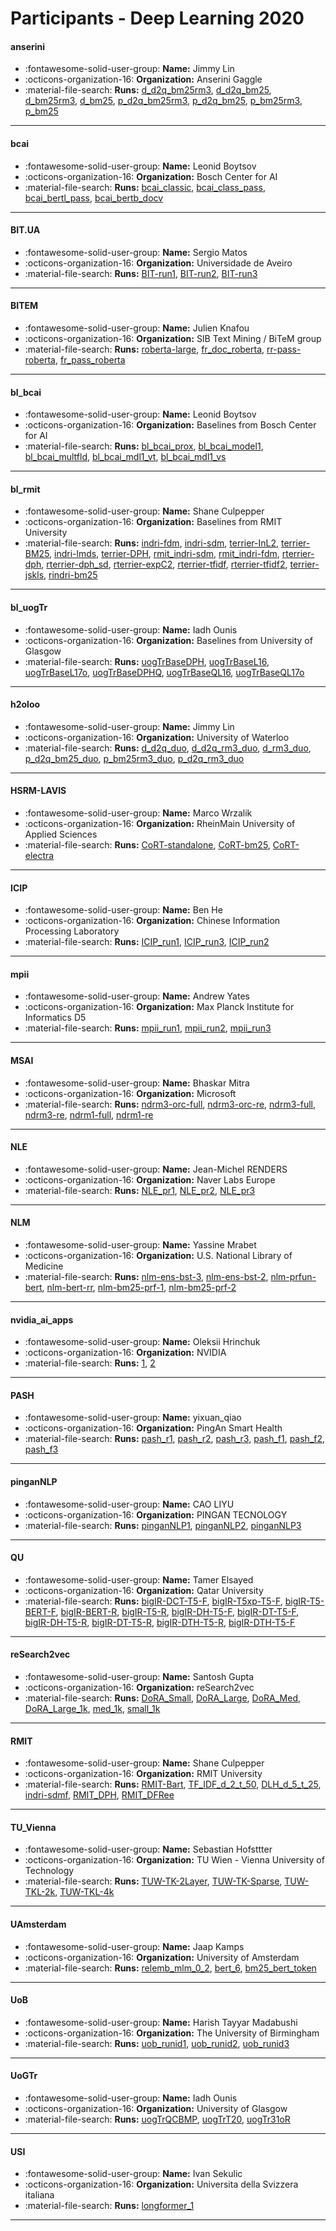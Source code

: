 # Participants - Deep Learning 2020 

#### anserini
 - :fontawesome-solid-user-group: **Name:** Jimmy Lin
 - :octicons-organization-16: **Organization:** Anserini Gaggle
 - :material-file-search: **Runs:** [d_d2q_bm25rm3](./runs.md#d_d2q_bm25rm3), [d_d2q_bm25](./runs.md#d_d2q_bm25), [d_bm25rm3](./runs.md#d_bm25rm3), [d_bm25](./runs.md#d_bm25), [p_d2q_bm25rm3](./runs.md#p_d2q_bm25rm3), [p_d2q_bm25](./runs.md#p_d2q_bm25), [p_bm25rm3](./runs.md#p_bm25rm3), [p_bm25](./runs.md#p_bm25)

---
#### bcai
 - :fontawesome-solid-user-group: **Name:** Leonid Boytsov
 - :octicons-organization-16: **Organization:** Bosch Center for AI
 - :material-file-search: **Runs:** [bcai_classic](./runs.md#bcai_classic), [bcai_class_pass](./runs.md#bcai_class_pass), [bcai_bertl_pass](./runs.md#bcai_bertl_pass), [bcai_bertb_docv](./runs.md#bcai_bertb_docv)

---
#### BIT.UA
 - :fontawesome-solid-user-group: **Name:** Sergio Matos
 - :octicons-organization-16: **Organization:** Universidade de Aveiro
 - :material-file-search: **Runs:** [BIT-run1](./runs.md#bit-run1), [BIT-run2](./runs.md#bit-run2), [BIT-run3](./runs.md#bit-run3)

---
#### BITEM
 - :fontawesome-solid-user-group: **Name:** Julien Knafou
 - :octicons-organization-16: **Organization:** SIB Text Mining / BiTeM group
 - :material-file-search: **Runs:** [roberta-large](./runs.md#roberta-large), [fr_doc_roberta](./runs.md#fr_doc_roberta), [rr-pass-roberta](./runs.md#rr-pass-roberta), [fr_pass_roberta](./runs.md#fr_pass_roberta)

---
#### bl_bcai
 - :fontawesome-solid-user-group: **Name:** Leonid Boytsov
 - :octicons-organization-16: **Organization:** Baselines from Bosch Center for AI
 - :material-file-search: **Runs:** [bl_bcai_prox](./runs.md#bl_bcai_prox), [bl_bcai_model1](./runs.md#bl_bcai_model1), [bl_bcai_multfld](./runs.md#bl_bcai_multfld), [bl_bcai_mdl1_vt](./runs.md#bl_bcai_mdl1_vt), [bl_bcai_mdl1_vs](./runs.md#bl_bcai_mdl1_vs)

---
#### bl_rmit
 - :fontawesome-solid-user-group: **Name:** Shane Culpepper
 - :octicons-organization-16: **Organization:** Baselines from RMIT University
 - :material-file-search: **Runs:** [indri-fdm](./runs.md#indri-fdm), [indri-sdm](./runs.md#indri-sdm), [terrier-InL2](./runs.md#terrier-inl2), [terrier-BM25](./runs.md#terrier-bm25), [indri-lmds](./runs.md#indri-lmds), [terrier-DPH](./runs.md#terrier-dph), [rmit_indri-sdm](./runs.md#rmit_indri-sdm), [rmit_indri-fdm](./runs.md#rmit_indri-fdm), [rterrier-dph](./runs.md#rterrier-dph), [rterrier-dph_sd](./runs.md#rterrier-dph_sd), [rterrier-expC2](./runs.md#rterrier-expc2), [rterrier-tfidf](./runs.md#rterrier-tfidf), [rterrier-tfidf2](./runs.md#rterrier-tfidf2), [terrier-jskls](./runs.md#terrier-jskls), [rindri-bm25](./runs.md#rindri-bm25)

---
#### bl_uogTr
 - :fontawesome-solid-user-group: **Name:** Iadh Ounis
 - :octicons-organization-16: **Organization:** Baselines from University of Glasgow
 - :material-file-search: **Runs:** [uogTrBaseDPH](./runs.md#uogtrbasedph), [uogTrBaseL16](./runs.md#uogtrbasel16), [uogTrBaseL17o](./runs.md#uogtrbasel17o), [uogTrBaseDPHQ](./runs.md#uogtrbasedphq), [uogTrBaseQL16](./runs.md#uogtrbaseql16), [uogTrBaseQL17o](./runs.md#uogtrbaseql17o)

---
#### h2oloo
 - :fontawesome-solid-user-group: **Name:** Jimmy Lin
 - :octicons-organization-16: **Organization:** University of Waterloo
 - :material-file-search: **Runs:** [d_d2q_duo](./runs.md#d_d2q_duo), [d_d2q_rm3_duo](./runs.md#d_d2q_rm3_duo), [d_rm3_duo](./runs.md#d_rm3_duo), [p_d2q_bm25_duo](./runs.md#p_d2q_bm25_duo), [p_bm25rm3_duo](./runs.md#p_bm25rm3_duo), [p_d2q_rm3_duo](./runs.md#p_d2q_rm3_duo)

---
#### HSRM-LAVIS
 - :fontawesome-solid-user-group: **Name:** Marco Wrzalik
 - :octicons-organization-16: **Organization:** RheinMain University of Applied Sciences
 - :material-file-search: **Runs:** [CoRT-standalone](./runs.md#cort-standalone), [CoRT-bm25](./runs.md#cort-bm25), [CoRT-electra](./runs.md#cort-electra)

---
#### ICIP
 - :fontawesome-solid-user-group: **Name:** Ben He
 - :octicons-organization-16: **Organization:** Chinese Information Processing Laboratory
 - :material-file-search: **Runs:** [ICIP_run1](./runs.md#icip_run1), [ICIP_run3](./runs.md#icip_run3), [ICIP_run2](./runs.md#icip_run2)

---
#### mpii
 - :fontawesome-solid-user-group: **Name:** Andrew Yates
 - :octicons-organization-16: **Organization:** Max Planck Institute for Informatics D5
 - :material-file-search: **Runs:** [mpii_run1](./runs.md#mpii_run1), [mpii_run2](./runs.md#mpii_run2), [mpii_run3](./runs.md#mpii_run3)

---
#### MSAI
 - :fontawesome-solid-user-group: **Name:** Bhaskar Mitra
 - :octicons-organization-16: **Organization:** Microsoft
 - :material-file-search: **Runs:** [ndrm3-orc-full](./runs.md#ndrm3-orc-full), [ndrm3-orc-re](./runs.md#ndrm3-orc-re), [ndrm3-full](./runs.md#ndrm3-full), [ndrm3-re](./runs.md#ndrm3-re), [ndrm1-full](./runs.md#ndrm1-full), [ndrm1-re](./runs.md#ndrm1-re)

---
#### NLE
 - :fontawesome-solid-user-group: **Name:** Jean-Michel RENDERS
 - :octicons-organization-16: **Organization:** Naver Labs Europe
 - :material-file-search: **Runs:** [NLE_pr1](./runs.md#nle_pr1), [NLE_pr2](./runs.md#nle_pr2), [NLE_pr3](./runs.md#nle_pr3)

---
#### NLM
 - :fontawesome-solid-user-group: **Name:** Yassine Mrabet
 - :octicons-organization-16: **Organization:** U.S. National Library of Medicine
 - :material-file-search: **Runs:** [nlm-ens-bst-3](./runs.md#nlm-ens-bst-3), [nlm-ens-bst-2](./runs.md#nlm-ens-bst-2), [nlm-prfun-bert](./runs.md#nlm-prfun-bert), [nlm-bert-rr](./runs.md#nlm-bert-rr), [nlm-bm25-prf-1](./runs.md#nlm-bm25-prf-1), [nlm-bm25-prf-2](./runs.md#nlm-bm25-prf-2)

---
#### nvidia_ai_apps
 - :fontawesome-solid-user-group: **Name:** Oleksii Hrinchuk
 - :octicons-organization-16: **Organization:** NVIDIA
 - :material-file-search: **Runs:** [1](./runs.md#1), [2](./runs.md#2)

---
#### PASH
 - :fontawesome-solid-user-group: **Name:** yixuan_qiao
 - :octicons-organization-16: **Organization:** PingAn Smart Health
 - :material-file-search: **Runs:** [pash_r1](./runs.md#pash_r1), [pash_r2](./runs.md#pash_r2), [pash_r3](./runs.md#pash_r3), [pash_f1](./runs.md#pash_f1), [pash_f2](./runs.md#pash_f2), [pash_f3](./runs.md#pash_f3)

---
#### pinganNLP
 - :fontawesome-solid-user-group: **Name:** CAO LIYU
 - :octicons-organization-16: **Organization:** PINGAN TECNOLOGY
 - :material-file-search: **Runs:** [pinganNLP1](./runs.md#pingannlp1), [pinganNLP2](./runs.md#pingannlp2), [pinganNLP3](./runs.md#pingannlp3)

---
#### QU
 - :fontawesome-solid-user-group: **Name:** Tamer Elsayed
 - :octicons-organization-16: **Organization:** Qatar University
 - :material-file-search: **Runs:** [bigIR-DCT-T5-F](./runs.md#bigir-dct-t5-f), [bigIR-T5xp-T5-F](./runs.md#bigir-t5xp-t5-f), [bigIR-T5-BERT-F](./runs.md#bigir-t5-bert-f), [bigIR-BERT-R](./runs.md#bigir-bert-r), [bigIR-T5-R](./runs.md#bigir-t5-r), [bigIR-DH-T5-F](./runs.md#bigir-dh-t5-f), [bigIR-DT-T5-F](./runs.md#bigir-dt-t5-f), [bigIR-DH-T5-R](./runs.md#bigir-dh-t5-r), [bigIR-DT-T5-R](./runs.md#bigir-dt-t5-r), [bigIR-DTH-T5-R](./runs.md#bigir-dth-t5-r), [bigIR-DTH-T5-F](./runs.md#bigir-dth-t5-f)

---
#### reSearch2vec
 - :fontawesome-solid-user-group: **Name:** Santosh Gupta
 - :octicons-organization-16: **Organization:** reSearch2vec
 - :material-file-search: **Runs:** [DoRA_Small](./runs.md#dora_small), [DoRA_Large](./runs.md#dora_large), [DoRA_Med](./runs.md#dora_med), [DoRA_Large_1k](./runs.md#dora_large_1k), [med_1k](./runs.md#med_1k), [small_1k](./runs.md#small_1k)

---
#### RMIT
 - :fontawesome-solid-user-group: **Name:** Shane Culpepper
 - :octicons-organization-16: **Organization:** RMIT University
 - :material-file-search: **Runs:** [RMIT-Bart](./runs.md#rmit-bart), [TF_IDF_d_2_t_50](./runs.md#tf_idf_d_2_t_50), [DLH_d_5_t_25](./runs.md#dlh_d_5_t_25), [indri-sdmf](./runs.md#indri-sdmf), [RMIT_DPH](./runs.md#rmit_dph), [RMIT_DFRee](./runs.md#rmit_dfree)

---
#### TU_Vienna
 - :fontawesome-solid-user-group: **Name:** Sebastian Hofsttter
 - :octicons-organization-16: **Organization:** TU Wien - Vienna University of Technology
 - :material-file-search: **Runs:** [TUW-TK-2Layer](./runs.md#tuw-tk-2layer), [TUW-TK-Sparse](./runs.md#tuw-tk-sparse), [TUW-TKL-2k](./runs.md#tuw-tkl-2k), [TUW-TKL-4k](./runs.md#tuw-tkl-4k)

---
#### UAmsterdam
 - :fontawesome-solid-user-group: **Name:** Jaap Kamps
 - :octicons-organization-16: **Organization:** University of Amsterdam
 - :material-file-search: **Runs:** [relemb_mlm_0_2](./runs.md#relemb_mlm_0_2), [bert_6](./runs.md#bert_6), [bm25_bert_token](./runs.md#bm25_bert_token)

---
#### UoB
 - :fontawesome-solid-user-group: **Name:** Harish Tayyar Madabushi
 - :octicons-organization-16: **Organization:** The University of Birmingham
 - :material-file-search: **Runs:** [uob_runid1](./runs.md#uob_runid1), [uob_runid2](./runs.md#uob_runid2), [uob_runid3](./runs.md#uob_runid3)

---
#### UoGTr
 - :fontawesome-solid-user-group: **Name:** Iadh Ounis
 - :octicons-organization-16: **Organization:** University of Glasgow
 - :material-file-search: **Runs:** [uogTrQCBMP](./runs.md#uogtrqcbmp), [uogTrT20](./runs.md#uogtrt20), [uogTr31oR](./runs.md#uogtr31or)

---
#### USI
 - :fontawesome-solid-user-group: **Name:** Ivan Sekulic
 - :octicons-organization-16: **Organization:** Universita della Svizzera italiana
 - :material-file-search: **Runs:** [longformer_1](./runs.md#longformer_1)

---
